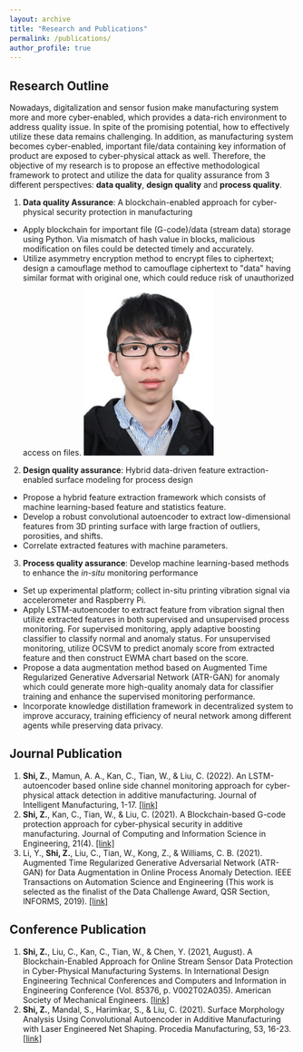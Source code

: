 ```yaml
---
layout: archive
title: "Research and Publications"
permalink: /publications/
author_profile: true
---
```


Research Outline
------
Nowadays, digitalization and sensor fusion make manufacturing system more and more cyber-enabled, which provides a data-rich environment to address quality issue. In spite of the promising potential, how to effectively utilize these data remains challenging. In addition, as manufacturing system becomes cyber-enabled, important file/data containing key information of product are exposed to cyber-physical attack as well. Therefore, the objective of my research is to propose an effective methodological framework to protect and utilize the data for quality assurance from 3 different perspectives: **data quality**, **design quality** and **process quality**.

1. **Data quality Assurance**: A blockchain-enabled approach for cyber-physical security protection in manufacturing
-	Apply blockchain for important file (G-code)/data (stream data) storage using Python. Via mismatch of hash value in blocks, malicious modification on files could be detected timely and accurately.
- Utilize asymmetry encryption method to encrypt files to ciphertext; design a camouflage method to camouflage ciphertext to "data" having similar format with original one, which could reduce risk of unauthorized access on files.
![image](/images/Zhangyue_headshoot.png)
2. **Design quality assurance**: Hybrid data-driven feature extraction-enabled surface modeling for process design
- Propose a hybrid feature extraction framework which consists of machine learning-based feature and statistics feature.
- Develop a robust convolutional autoencoder to extract low-dimensional features from 3D printing surface with large fraction of outliers, porosities, and shifts.
- Correlate extracted features with machine parameters.
3. **Process quality assurance**: Develop machine learning-based methods to enhance the *in-situ* monitoring performance
- Set up experimental platform; collect in-situ printing vibration signal via accelerometer and Raspberry Pi.
- Apply LSTM-autoencoder to extract feature from vibration signal then utilize extracted features in both supervised and unsupervised process monitoring. For supervised monitoring, apply adaptive boosting classifier to classify normal and anomaly status. For unsupervised monitoring, utilize OCSVM to predict anomaly score from extracted feature and then construct EWMA chart based on the score.
- Propose a data augmentation method based on Augmented Time Regularized Generative Adversarial Network (ATR-GAN) for anomaly which could generate more high-quality anomaly data for classifier training and enhance the supervised monitoring performance.
- Incorporate knowledge distillation framework in decentralized system to improve accuracy, training efficiency of neural network among different agents while preserving data privacy.


Journal Publication
------
1. **Shi, Z.**, Mamun, A. A., Kan, C., Tian, W., & Liu, C. (2022). An LSTM-autoencoder based online side channel monitoring approach for cyber-physical attack detection in additive manufacturing. Journal of Intelligent Manufacturing, 1-17. [[link]](https://doi.org/10.1007/s10845-021-01879-9)
2. **Shi, Z.**, Kan, C., Tian, W., & Liu, C. (2021). A Blockchain-based G-code protection approach for cyber-physical security in additive manufacturing. Journal of Computing and Information Science in Engineering, 21(4). [[link]](https://doi.org/10.1115/1.4048966)
3. Li, Y., **Shi, Z.**, Liu, C., Tian, W., Kong, Z., & Williams, C. B. (2021). Augmented Time Regularized Generative Adversarial Network (ATR-GAN) for Data Augmentation in Online Process Anomaly Detection. IEEE Transactions on Automation Science and Engineering (This work is selected as the finalist of the Data Challenge Award, QSR Section, INFORMS, 2019). [[link]](https://doi.org/10.1109/TASE.2021.3118635)

Conference Publication
------
1. **Shi, Z.**, Liu, C., Kan, C., Tian, W., & Chen, Y. (2021, August). A Blockchain-Enabled Approach for Online Stream Sensor Data Protection in Cyber-Physical Manufacturing Systems. In International Design Engineering Technical Conferences and Computers and Information in Engineering Conference (Vol. 85376, p. V002T02A035). American Society of Mechanical Engineers. [[link]](https://doi.org/10.1115/DETC2021-72023)
2. **Shi, Z.**, Mandal, S., Harimkar, S., & Liu, C. (2021). Surface Morphology Analysis Using Convolutional Autoencoder in Additive Manufacturing with Laser Engineered Net Shaping. Procedia Manufacturing, 53, 16-23. [[link]](https://doi.org/10.1016/j.promfg.2021.06.005)
